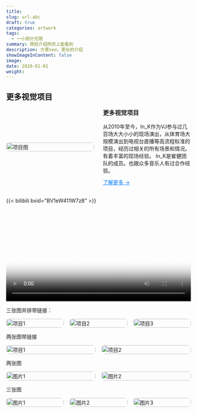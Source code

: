 ```yaml
---
title:
slug: url-abc
draft: true
categories: artwork
tags:
  - 一小部分无限
summary: 简短介绍网页上能看到
description: 方便seo，更长的介绍
showImageInContent: false
image:
date: 2020-01-01
weight:
---
```

## 更多视觉项目
<div style="display: flex; gap: 24px; align-items: center; margin-bottom: 32px;">
  <div style="flex: 1;">
    <img src="https://r2.inkx.cc/20250706145352743.jpg" alt="项目图" style="width:100%; border-radius:8px;" />
  </div>
  <div style="flex: 1;">
    <h3 style="margin-top: 0;">更多视觉项目</h3>
    <p style="margin: 0 0 12px;">从2010年至今，In_K作为VJ参与过几百场大大小小的现场演出，从体育场大规模演出到电视台直播等高流程标准的项目，经历过相关的所有场景和情况。有着丰富的现场经验。
	 In_K是崔健团队的成员。也跟众多音乐人有过合作经验。
    </p>
    <a href="/visualshow/about" style="color: #007BFF; text-decoration: underline;">了解更多 →</a>
  </div>
</div>


{{< bilibili bvid="BV1eW411W7z8" >}}





<video controls width="100%" poster="https://r2.inkx.cc/20250705212914923.png">
  <source src="https://r2.inkx.cc/20250705214104011.mp4" type="video/mp4">
  您的浏览器不支持 video 标签。
</video>




三张图并排带链接：

<div style="display: grid; grid-template-columns: 1fr 1fr 1fr; gap: 16px;">
  <a href="/artwork/gengwangwuya">
    <img src="https://r2.inkx.cc/20250706001025935.jpg" alt="项目1" style="width:100%; border-radius:8px;" />
  </a>
  <a href="/artwork/memories">
    <img src="https://r2.inkx.cc/20250706001025935.jpg" alt="项目2" style="width:100%; border-radius:8px;" />
  </a>
  <a href="/artwork/daydream">
    <img src="https://r2.inkx.cc/20250706001025935.jpg" alt="项目3" style="width:100%; border-radius:8px;" />
  </a>
</div>


两张图带链接
<div style="display: grid; grid-template-columns: 1fr 1fr; gap: 16px;">
  <a href="/artwork/memories">
    <img src="https://r2.inkx.cc/20250706001025935.jpg" alt="项目1" style="width:100%; border-radius:8px;" />
  </a>
  <a href="/artwork/memories">
    <img src="https://r2.inkx.cc/20250706001025935.jpg" alt="项目2" style="width:100%; border-radius:8px;" />
  </a>
</div>



两张图
<div style="display: grid; grid-template-columns: 1fr 1fr; gap: 16px;">
  <img src="https://r2.inkx.cc/20250706001025935.jpg" alt="图片1" style="width:100%; border-radius:8px;" />
  <img src="https://r2.inkx.cc/20250706001025935.jpg" alt="图片2" style="width:100%; border-radius:8px;" />
</div>

三张图
<div style="display: grid; grid-template-columns: 1fr 1fr 1fr ; gap: 16px;">
  <img src="https://r2.inkx.cc/20250706001025935.jpg" alt="图片1" style="width:100%; border-radius:8px;" />
  <img src="https://r2.inkx.cc/20250706001025935.jpg" alt="图片2" style="width:100%; border-radius:8px;" />
  <img src="https://r2.inkx.cc/20250706001025935.jpg" alt="图片3" style="width:100%; border-radius:8px;" />

</div>

